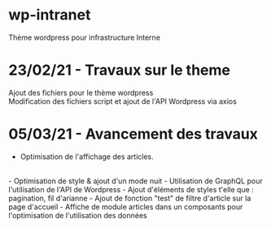 # wp-intranet
Thème wordpress pour infrastructure Interne
# 23/02/21 - Travaux sur le theme
Ajout des fichiers pour le thème wordpress
<br>
Modification des fichiers script et ajout de l'API Wordpress via axios
# 05/03/21 - Avancement des travaux
- Optimisation de l'affichage des articles.
<br>
- Optimisation de style & ajout d'un mode nuit
- Utilisation de GraphQL pour l'utilisation de l'API de Wordpress
- Ajout d'éléments de styles t'elle que : pagination, fil d'arianne
- Ajout de fonction "test" de filtre d'article sur la page d'accueil
- Affiche de module articles dans un composants pour l'optimisation de l'utilisation des données





